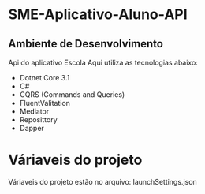 # SME-Aplicativo-Aluno-API

## Ambiente de Desenvolvimento

Api do aplicativo Escola Aqui utiliza as tecnologias abaixo:

- Dotnet Core 3.1
- C#
- CQRS (Commands and Queries)
- FluentValitation
- Mediator
- Reposittory
- Dapper


# Váriaveis do projeto 

Váriaveis do projeto estão no arquivo: launchSettings.json